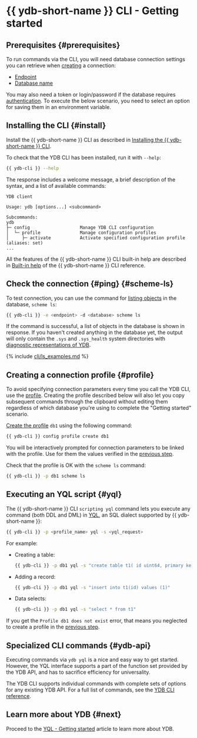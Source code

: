 # {{ ydb-short-name }} CLI - Getting started

## Prerequisites {#prerequisites}

To run commands via the CLI, you will need database connection settings you can retrieve when [creating](../create_db.md) a connection:

* [Endpoint](../../concepts/connect.md#endpoint)
* [Database name](../../concepts/connect.md#database)

You may also need a token or login/password if the database requires [authentication](../auth.md). To execute the below scenario, you need to select an option for saving them in an environment variable.

## Installing the CLI {#install}

Install the {{ ydb-short-name }} CLI as described in [Installing the {{ ydb-short-name }} CLI](../../reference/ydb-cli/install.md).

To check that the YDB CLI has been installed, run it with `--help`:

```bash
{{ ydb-cli }} --help
```

The response includes a welcome message, a brief description of the syntax, and a list of available commands:

```text
YDB client

Usage: ydb [options...] <subcommand>

Subcommands:
ydb
├─ config                   Manage YDB CLI configuration
│  └─ profile               Manage configuration profiles
│     ├─ activate           Activate specified configuration profile (aliases: set)
...
```

All the features of the {{ ydb-short-name }} CLI built-in help are described in [Built-in help](../../reference/ydb-cli/commands/service.md#help) of the {{ ydb-short-name }} CLI reference.

## Check the connection {#ping} {#scheme-ls}

To test connection, you can use the command for [listing objects](../../reference/ydb-cli/commands/scheme-ls.md) in the database, `scheme ls`:

```bash
{{ ydb-cli }} -e <endpoint> -d <database> scheme ls
```

If the command is successful, a list of objects in the database is shown in response. If you haven't created anything in the database yet, the output will only contain the `.sys` and `.sys_health` system directories with [diagnostic representations of YDB](../../troubleshooting/system_views_db.md).

{% include [cli/ls_examples.md](cli/ls_examples.md) %}

## Creating a connection profile {#profile}

To avoid specifying connection parameters every time you call the YDB CLI, use the [profile](../../reference/ydb-cli/profile/index.md). Creating the profile described below will also let you copy subsequent commands through the clipboard without editing them regardless of which database you're using to complete the "Getting started" scenario.

[Create the profile](../../reference/ydb-cli/profile/create.md) `db1` using the following command:

```bash
{{ ydb-cli }} config profile create db1
```

You will be interactively prompted for connection parameters to be linked with the profile. Use for them the values verified in the [previous step](#ping).

Check that the profile is OK with the `scheme ls` command:

```bash
{{ ydb-cli }} -p db1 scheme ls
```

## Executing an YQL script {#yql}

The {{ ydb-short-name }} CLI `scripting yql` command lets you execute any command (both DDL and DML) in [YQL](../../yql/reference/index.md), an SQL dialect supported by {{ ydb-short-name }}:

```bash
{{ ydb-cli }} -p <profile_name> yql -s <yql_request>
```

For example:

* Creating a table:

  ```bash
  {{ ydb-cli }} -p db1 yql -s "create table t1( id uint64, primary key(id))"
  ```

* Adding a record:

  ```bash
  {{ ydb-cli }} -p db1 yql -s "insert into t1(id) values (1)"
  ```

* Data selects:

  ```bash
  {{ ydb-cli }} -p db1 yql -s "select * from t1"
  ```

If you get the `Profile db1 does not exist` error, that means you neglected to create a profile in the [previous step](#profile).

## Specialized CLI commands {#ydb-api}

Executing commands via `ydb yql` is a nice and easy way to get started. However, the YQL interface supports a part of the function set provided by the YDB API, and has to sacrifice efficiency for universality.

The YDB CLI supports individual commands with complete sets of options for any existing YDB API. For a full list of commands, see the [YDB CLI reference](../../reference/ydb-cli/index.md).

## Learn more about YDB {#next}

Proceed to the [YQL - Getting started](../yql.md) article to learn more about YDB.

